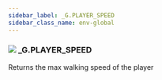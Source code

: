 ```yaml
---
sidebar_label: _G.PLAYER_SPEED
sidebar_class_name: env-global
---
```


### ![](/img/wiki/global.png) **_G**.PLAYER_SPEED
Returns the max walking speed of the player<br/>

